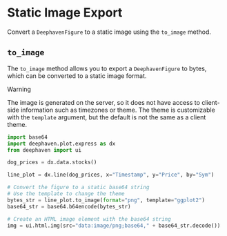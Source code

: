 # Static Image Export

Convert a `DeephavenFigure` to a static image using the `to_image` method.

## `to_image`

The `to_image` method allows you to export a `DeephavenFigure` to bytes, which can be converted to a static image format.

> [!WARNING]
> The image is generated on the server, so it does not have access to client-side information such as timezones or theme.
> The theme is customizable with the `template` argument, but the default is not the same as a client theme.

```python
import base64
import deephaven.plot.express as dx
from deephaven import ui

dog_prices = dx.data.stocks()

line_plot = dx.line(dog_prices, x="Timestamp", y="Price", by="Sym")

# Convert the figure to a static base64 string
# Use the template to change the theme
bytes_str = line_plot.to_image(format="png", template="ggplot2")
base64_str = base64.b64encode(bytes_str)

# Create an HTML image element with the base64 string
img = ui.html.img(src="data:image/png;base64," + base64_str.decode())
```